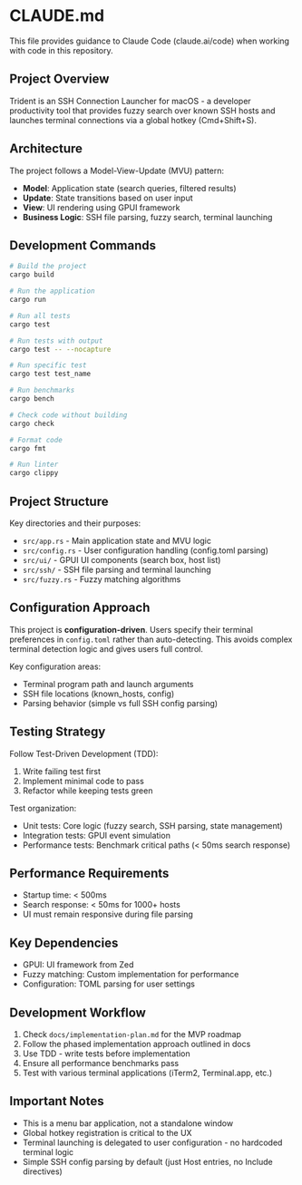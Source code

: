 # CLAUDE.md

This file provides guidance to Claude Code (claude.ai/code) when working with code in this repository.

## Project Overview

Trident is an SSH Connection Launcher for macOS - a developer productivity tool that provides fuzzy search over known SSH hosts and launches terminal connections via a global hotkey (Cmd+Shift+S).

## Architecture

The project follows a Model-View-Update (MVU) pattern:
- **Model**: Application state (search queries, filtered results)
- **Update**: State transitions based on user input
- **View**: UI rendering using GPUI framework
- **Business Logic**: SSH file parsing, fuzzy search, terminal launching

## Development Commands

```bash
# Build the project
cargo build

# Run the application
cargo run

# Run all tests
cargo test

# Run tests with output
cargo test -- --nocapture

# Run specific test
cargo test test_name

# Run benchmarks
cargo bench

# Check code without building
cargo check

# Format code
cargo fmt

# Run linter
cargo clippy
```

## Project Structure

Key directories and their purposes:
- `src/app.rs` - Main application state and MVU logic
- `src/config.rs` - User configuration handling (config.toml parsing)
- `src/ui/` - GPUI UI components (search box, host list)
- `src/ssh/` - SSH file parsing and terminal launching
- `src/fuzzy.rs` - Fuzzy matching algorithms

## Configuration Approach

This project is **configuration-driven**. Users specify their terminal preferences in `config.toml` rather than auto-detecting. This avoids complex terminal detection logic and gives users full control.

Key configuration areas:
- Terminal program path and launch arguments
- SSH file locations (known_hosts, config)
- Parsing behavior (simple vs full SSH config parsing)

## Testing Strategy

Follow Test-Driven Development (TDD):
1. Write failing test first
2. Implement minimal code to pass
3. Refactor while keeping tests green

Test organization:
- Unit tests: Core logic (fuzzy search, SSH parsing, state management)
- Integration tests: GPUI event simulation
- Performance tests: Benchmark critical paths (< 50ms search response)

## Performance Requirements

- Startup time: < 500ms
- Search response: < 50ms for 1000+ hosts
- UI must remain responsive during file parsing

## Key Dependencies

- GPUI: UI framework from Zed
- Fuzzy matching: Custom implementation for performance
- Configuration: TOML parsing for user settings

## Development Workflow

1. Check `docs/implementation-plan.md` for the MVP roadmap
2. Follow the phased implementation approach outlined in docs
3. Use TDD - write tests before implementation
4. Ensure all performance benchmarks pass
5. Test with various terminal applications (iTerm2, Terminal.app, etc.)

## Important Notes

- This is a menu bar application, not a standalone window
- Global hotkey registration is critical to the UX
- Terminal launching is delegated to user configuration - no hardcoded terminal logic
- Simple SSH config parsing by default (just Host entries, no Include directives)